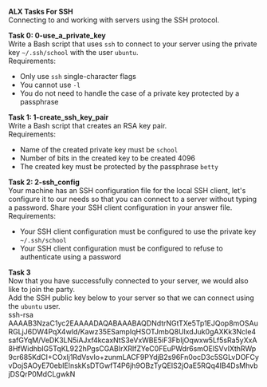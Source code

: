 **ALX Tasks For SSH**  
Connecting to and working with servers using the SSH protocol.  

**Task 0: 0-use_a_private_key**  
Write a Bash script that uses `ssh` to connect to your server using the private key `~/.ssh/school` with the user `ubuntu`.  
Requirements:  
* Only use `ssh` single-character flags  
* You cannot use `-l`  
* You do not need to handle the case of a private key protected by a passphrase  

**Task 1: 1-create_ssh_key_pair**  
Write a Bash script that creates an RSA key pair.  
Requirements:  
* Name of the created private key must be `school`  
* Number of bits in the created key to be created 4096  
* The created key must be protected by the passphrase `betty`  

**Task 2: 2-ssh_config**  
Your machine has an SSH configuration file for the local SSH client, let's configure it to our needs so that you can connect to a server without typing a password. Share your SSH client configuration in your answer file.  
Requirements:  
* Your SSH client configuration must be configured to use the private key `~/.ssh/school`  
* Your SSH client configuration must be configured to refuse to authenticate using a password  

**Task 3**  
Now that you have successfully connected to your server, we would also like to join the party.  
Add the SSH public key below to your server so that we can connect using the `ubuntu` user.  
ssh-rsa AAAAB3NzaC1yc2EAAAADAQABAAABAQDNdtrNGtTXe5Tp1EJQop8mOSAuRGLjJ6DW4PqX4wId/Kawz35ESampIqHSOTJmbQ8UlxdJuk0gAXKk3Ncle4safGYqM/VeDK3LN5iAJxf4kcaxNtS3eVxWBE5iF3FbIjOqwxw5Lf5sRa5yXxA8HfWidhbIG5TqKL922hPgsCGABIrXRlfZYeC0FEuPWdr6smOElSVvIXthRWp9cr685KdCI+COxlj1RdVsvIo+zunmLACF9PYdjB2s96Fn0ocD3c5SGLvDOFCyvDojSAOyE70ebIElnskKsDTGwfT4P6jh9OBzTyQEIS2jOaE5RQq4IB4DsMhvbjDSQrP0MdCLgwkN
